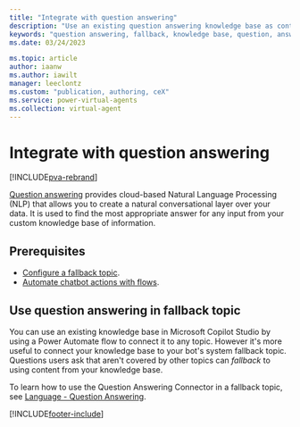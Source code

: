 ```yaml
---
title: "Integrate with question answering"
description: "Use an existing question answering knowledge base as content in your fallback topic."
keywords: "question answering, fallback, knowledge base, question, answer, faq"
ms.date: 03/24/2023

ms.topic: article
author: iaanw
ms.author: iawilt
manager: leeclontz
ms.custom: "publication, authoring, ceX"
ms.service: power-virtual-agents
ms.collection: virtual-agent
---
```


# Integrate with question answering

[!INCLUDE[pva-rebrand](includes/pva-rebrand.md)]

[Question answering](/azure/cognitive-services/language-service/question-answering/overview) provides cloud-based Natural Language Processing (NLP) that allows you to create a natural conversational layer over your data. It is used to find the most appropriate answer for any input from your custom knowledge base of information.

## Prerequisites

- [Configure a fallback topic](authoring-system-fallback-topic.md).
- [Automate chatbot actions with flows](advanced-flow.md).

## Use question answering in fallback topic

You can use an existing knowledge base in Microsoft Copilot Studio by using a Power Automate flow to connect it to any topic. However it's more useful to connect your knowledge base to your bot's system fallback topic. Questions users ask that aren't covered by other topics can _fallback_ to using content from your knowledge base.

To learn how to use the Question Answering Connector in a fallback topic, see [Language - Question Answering](https://aka.ms/QuestionAnsweringConnectorWithPowerVirtualAgents).

[!INCLUDE[footer-include](includes/footer-banner.md)]
